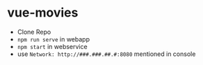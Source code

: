# vue-movies

- Clone Repo
- `npm run serve` in webapp
- `npm start` in webservice
- use `Network: http://###.###.##.#:8080` mentioned in console
